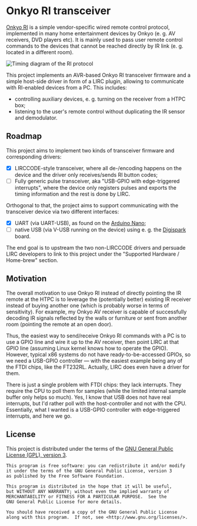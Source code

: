 Onkyo RI transceiver
====================

[Onkyo RI][1] is a simple vendor-specific wired remote control protocol,
implemented in many home entertainment devices by Onkyo (e. g. AV receivers, DVD
players etc). It is mainly used to pass user remote control commands to the
devices that cannot be reached directly by IR link (e. g. located in a different
room).

[1]: http://fredboboss.free.fr/articles/onkyo_ri.php

![Timing diagram of the RI protocol](http://fredboboss.free.fr/images/ri_pulses.png)

This project implements an AVR-based Onkyo RI transceiver firmware and a simple
host-side driver in form of a LIRC plugin, allowing to communicate with
RI-enabled devices from a PC. This includes:
* controlling auxiliary devices, e. g. turning on the receiver from a HTPC box;
* listening to the user's remote control without duplicating the IR sensor and
  demodulator.


Roadmap
-------

This project aims to implement two kinds of transceiver firmware and corresponding
drivers:

- [x] LIRCCODE-style transceiver, where all de-/encoding happens on the device
  and the driver only receives/sends RI button codes;
- [ ] Fully generic pulse transceiver, aka "USB-GPIO with edge-triggered interrupts",
  where the device only registers pulses and exports the timing information
  and the rest is done by LIRC.

Orthogonal to that, the project aims to support communicating with the transceiver
device via two different interfaces:

- [x] UART (via UART-USB), as found on the
  [Arduino Nano](http://arduino.ru/Hardware/ArduinoBoardNano);
- [ ] native USB (via V-USB running on the device) using e. g. the
  [Digispark](http://digistump.com/products/1) board.

The end goal is to upstream the two non-LIRCCODE drivers and persuade LIRC
developers to link to this project under the "Supported Hardware / Home-brew"
section.


Motivation
----------

The overall motivation to use Onkyo RI instead of directly pointing the IR remote
at the HTPC is to leverage the (potentially better) existing IR receiver instead
of buying another one (which is probably worse in terms of sensitivity).
For example, my Onkyo AV receiver is capable of successfully decoding IR signals
reflected by the walls or furniture or sent from another room (pointing the
remote at an open door).

Thus, the easiest way to send/receive Onkyo RI commands with a PC is to use a
GPIO line and wire it up to the AV receiver, then point LIRC at that GPIO line
(assuming Linux kernel knows how to operate the GPIO). However, typical x86
systems do not have ready-to-be-accessed GPIOs, so we need a USB-GPIO controller —
with the easiest example being any of the FTDI chips, like the FT232RL. Actually,
LIRC does even have a driver for them.

There is just a single problem with FTDI chips: they lack interrupts. They
require the CPU to poll them for samples (while the limited internal sample buffer
only helps so much). Yes, I know that USB does not have real interrupts, but I'd
rather poll with the host-controller and not with the CPU. Essentially, what I
wanted is a USB-GPIO controller with edge-triggered interrupts, and here we go.


License
-------

This project is distributed under the terms of the [GNU General Public License
(GPL), version 3][4].

    This program is free software: you can redistribute it and/or modify
    it under the terms of the GNU General Public License, version 3
    as published by the Free Software Foundation.

    This program is distributed in the hope that it will be useful,
    but WITHOUT ANY WARRANTY; without even the implied warranty of
    MERCHANTABILITY or FITNESS FOR A PARTICULAR PURPOSE.  See the
    GNU General Public License for more details.

    You should have received a copy of the GNU General Public License
    along with this program.  If not, see <http://www.gnu.org/licenses/>.

[4]: https://www.gnu.org/licenses/gpl-3.0.en.html
